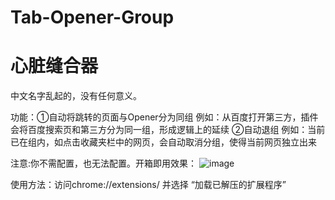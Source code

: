 # Tab-Opener-Group
# 心脏缝合器
中文名字乱起的，没有任何意义。

功能：①自动将跳转的页面与Opener分为同组    例如：从百度打开第三方，插件会将百度搜索页和第三方分为同一组，形成逻辑上的延续
②自动退组    例如：当前已在组内，如点击收藏夹栏中的网页，会自动取消分组，使得当前网页独立出来

注意:你不需配置，也无法配置。开箱即用效果：
![image](https://github.com/eastLaugh/Tab-Opener-Group/assets/39405923/60af4451-ac3a-4f20-87b3-5a7f1bd6530f)

使用方法：访问chrome://extensions/ 并选择 “加载已解压的扩展程序”
